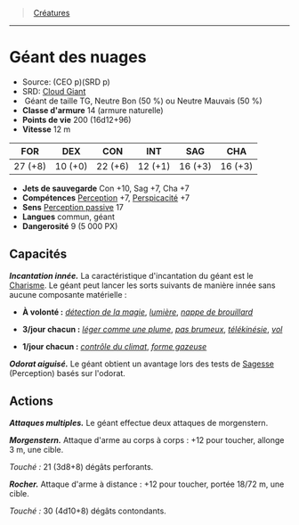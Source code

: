 ﻿---
!MonsterItem
Family: MonsterHD
Type: Géant
Size: TG
Alignment: Neutre Bon (50 %) ou Neutre Mauvais (50 %)
ArmorClass: 14 (armure naturelle)
HitPoints: 200 (16d12+96)
Speed: 12 m
Strength: 27 (+8)
Dexterity: 10 (+0)
Constitution: 22 (+6)
Intelligence: 12 (+1)
Wisdom: 16 (+3)
Charisma: 16 (+3)
SavingThrows: Con +10, Sag +7, Cha +7
Skills: '[Perception](hd_abilities_wisdom_perception.md) +7, [Perspicacité](hd_abilities_wisdom_perspicacite.md) +7'
Senses: '[Perception passive](hd_abilities_dexterity_perception_passive.md) 17'
Languages: commun, géant
Challenge: 9 (5 000 PX)
Id: monsters_hd.md#géant-des-nuages
ParentLink: monsters_hd.md#créatures
Name: Géant des nuages
ParentName: Créatures
NameLevel: 1
AltName: '[Cloud Giant](srd_monsters_cloud_giant.md)'
Source: (CEO p)(SRD p)
Attributes: {}
---
> [Créatures](hd_monsters.md)

---

# Géant des nuages

- Source: (CEO p)(SRD p)
- SRD: [Cloud Giant](srd_monsters_cloud_giant.md)
-  Géant de taille TG, Neutre Bon (50 %) ou Neutre Mauvais (50 %)
- **Classe d'armure** 14 (armure naturelle)
- **Points de vie** 200 (16d12+96)
- **Vitesse** 12 m

|FOR|DEX|CON|INT|SAG|CHA|
|---|---|---|---|---|---|
|27 (+8)|10 (+0)|22 (+6)|12 (+1)|16 (+3)|16 (+3)|

- **Jets de sauvegarde** Con +10, Sag +7, Cha +7
- **Compétences** [Perception](hd_abilities_wisdom_perception.md) +7, [Perspicacité](hd_abilities_wisdom_perspicacite.md) +7
- **Sens** [Perception passive](hd_abilities_dexterity_perception_passive.md) 17
- **Langues** commun, géant
- **Dangerosité** 9 (5 000 PX)

## Capacités

**_Incantation innée._** La caractéristique d'incantation du géant est le [Charisme](hd_abilities_charisma.md). Le géant peut lancer les sorts suivants de manière innée sans aucune composante matérielle :

* **À volonté :** _[détection de la magie](hd_spells_detection_de_la_magie.md)_, _[lumière](hd_spells_lumiere.md)_, _[nappe de brouillard](hd_spells_nappe_de_brouillard.md)_

* **3/jour chacun :** _[léger comme une plume](hd_spells_leger_comme_une_plume.md)_, _[pas brumeux](hd_spells_pas_brumeux.md)_, _[télékinésie](hd_spells_telekinesie.md)_, _[vol](hd_spells_vol.md)_

* **1/jour chacun :** _[contrôle du climat](hd_spells_controle_du_climat.md)_, _[forme gazeuse](hd_spells_forme_gazeuse.md)_

**_Odorat aiguisé._** Le géant obtient un avantage lors des tests de [Sagesse](hd_abilities_wisdom.md) (Perception) basés sur l'odorat.

## Actions

**_Attaques multiples._** Le géant effectue deux attaques de morgenstern.

**_Morgenstern._** Attaque d'arme au corps à corps : +12 pour toucher, allonge 3 m, une cible.

_Touché :_ 21 (3d8+8) dégâts perforants.

**_Rocher._** Attaque d'arme à distance : +12 pour toucher, portée 18/72 m, une cible.

_Touché :_ 30 (4d10+8) dégâts contondants.

